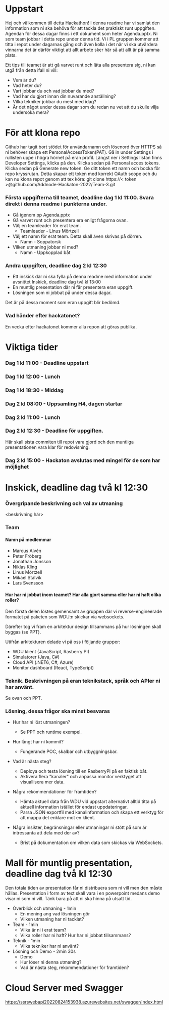 # Uppstart

Hej och välkommen till detta Hackathon! I denna readme har vi samlat den information som ni ska behöva för att tackla det praktiskt runt uppgiften.
Agendan för dessa dagar finns i ett dokument som heter Agenda.pptx.
Ni som team jobbar i detta repo under denna tid. Vi i PL gruppen kommer att titta i repot under dagarnas gång och även kolla i det när vi ska utvärdera vinnarna det är därför viktigt att allt arbete sker här så att allt är på samma plats.

Ett tips till teamet är att gå varvet runt och låta alla presentera sig, ni kan utgå från detta ifall ni vill:

- Vem är du?
- Vad heter du?
- Vart jobbar du och vad jobbar du med?
- Vad har du gjort innan din nuvarande anställning?
- Vilka tekniker jobbar du mest med idag?
- Är det något under dessa dagar som du redan nu vet att du skulle vilja undersöka mera?

# För att klona repo

Github har tagit bort stödet för användarnamn och lösenord över HTTPS så ni behöver skapa ett PersonalAccessToken(PAT).
Gå in under Settings i rullisten uppe i högra hörnet på eran profil. Längst ner i Settings listan finns Developer Settings, klicka på den. Klicka sedan på Personal acces tokens. Klicka sedan på Generate new token. Ge ditt token ett namn och bocka för repo kryssrutan.
Detta skapar ett token med korrekt OAuth scope och du kan nu klona repot genom att tex köra: git clone https://< token >@github.com/Addnode-Hackaton-2022/Team-3.git

### Första uppgifterna till teamet, deadline dag 1 kl 11:00. Svara direkt i denna readme i punkterna under.

- Gå igenom pp Agenda.pptx
- Gå varvet runt och presentera era enligt frågorna ovan.
- Välj en teamleader för erat team.
  - Teamleader - Linus Mörtzell
- Välj ett namn för erat team. Detta skall även skrivas på dörren.
  - Namn - Soppatorsk
- Vilken utmaning jobbar ni med?
  - Namn - Uppkopplad båt

### Andra uppgiften, deadline dag 2 kl 12:30

- Ett inskick där ni ska fylla på denna readme med information under avsnittet Inskick, deadline dag två kl 13:00
- En muntlig presentation där ni får presentera eran uppgift.
- Lösningen som ni jobbat på under dessa dagar.

Det är på dessa moment som eran uppgift blir bedömd.

### Vad händer efter hackatonet?

En vecka efter hackatonet kommer alla repon att göras publika.

# Viktiga tider

### Dag 1 kl 11:00 - Deadline uppstart

### Dag 1 kl 12:00 - Lunch

### Dag 1 kl 18:30 - Middag

### Dag 2 kl 08:00 - Uppsamling H4, dagen startar

### Dag 2 kl 11:00 - Lunch

### Dag 2 kl 12:30 - Deadline för uppgiften.

Här skall sista commiten till repot vara gjord och den muntliga presentationen vara klar för redovisning.

### Dag 2 kl 15:00 - Hackaton avslutas med mingel för de som har möjlighet

# Inskick, deadline dag två kl 12:30

### Övergripande beskrivning och val av utmaning

<beskrivning här>

### Team

#### Namn på medlemmar

- Marcus Alvén
- Peter Fröberg
- Jonathan Jonsson
- Niklas Kling
- Linus Mörtzell
- Mikael Stalvik
- Lars Svensson

#### Hur har ni jobbat inom teamet? Har alla gjort samma eller har ni haft olika roller?

Den första delen löstes gemensamt av gruppen där vi reverse-engineerade formatet på paketen som WDU:n skickar via websockets.

Därefter tog vi fram en arkitektur design tillsammans på hur lösningen skall byggas (se PPT).

Utifrån arkitekturen delade vi på oss i följande grupper:
- WDU klient (JavaScript, Rasberry PI)
- Simulatorer (Java, C#)
- Cloud API (.NET6, C#, Azure)
- Monitor dashboard (React, TypeScript)


### Teknik. Beskrivningen på eran teknikstack, språk och APIer ni har använt.

Se ovan och PPT.

### Lösning, dessa frågor ska minst besvaras

- Hur har ni löst utmaningen?
   - Se PPT och runtime exempel.

- Hur långt har ni kommit?
   - Fungerande POC, skalbar och utbyggningsbar.

- Vad är nästa steg?
   - Deploya och testa lösning till en RasberryPi på en faktisk båt.
   - Aktivera flera "kanaler" och anpassa monitor verktyget att visuallisera mer data.


- Några rekommendationer för framtiden?
   - Hämta aktuell data från WDU vid uppstart alternativt alltid titta på aktuell information istället för endast uppdateringar.
   - Parsa JSON exportfil med kanalinformation och skapa ett verktyg för att mappa det enklare mot en klient.

- Några insikter, begränsningar eller utmaningar ni stött på som är intressanta att dela med der av?
  -  Brist på dokumentation om vilken data som skickas via WebSockets.


# Mall för muntlig presentation, deadline dag två kl 12:30

Den totala tiden av presentation får ni distribuera som ni vill men den måste hållas. Presentation i form av text skall vara i en powerpoint medans demo visar ni som ni vill. Tänk bara på att ni ska hinna på utsatt tid.

- Överblick och utmaning - 1min
  - En mening ang vad lösningen gör
  - Vilken utmaning har ni tacklat?
- Team - 1min
  - Vilka är ni i erat team?
  - Vilka roller har ni haft? Hur har ni jobbat tillsammans?
- Teknik - 1min
  - Vilka tekniker har ni använt?
- Lösning och Demo - 2min 30s
  - Demo
  - Hur löser ni denna utmaning?
  - Vad är nästa steg, rekommendationer för framtiden?

# Cloud Server med Swagger 

https://ssrswebapi20220824153938.azurewebsites.net/swagger/index.html

